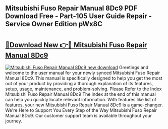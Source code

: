 ## Mitsubishi Fuso Repair Manual 8Dc9 PDF Download Free - Part-105 User Guide Repair - Service Owner Edition pWx8C

# <h2><a href="http://bc72027.oget.top/?id=Mitsubishi+Fuso+Repair+Manual+8Dc9">🔗Download New 👉🔴 Mitsubishi Fuso Repair Manual 8Dc9</a></h2>

[![Mitsubishi Fuso Repair Manual 8Dc9 new download](https://i.imgur.com/5g1atiW.png)](http://bc72027.oget.top/?id=Mitsubishi+Fuso+Repair+Manual+8Dc9)
Greetings and welcome to the user manual for your newly synced Mitsubishi Fuso Repair Manual 8Dc9. This manual is specifically designed to help you get the most out of your product by providing a thorough explanation of its features, setup, usage, maintenance, and problem-solving. Please Refer to the Index Mitsubishi Fuso Repair Manual 8Dc9 The index at the end of this manual can help you quickly locate relevant information. With features like list of features, your new Mitsubishi Fuso Repair Manual 8Dc9 is a game-changer. We're Here to Support You Every Step of the Way Mitsubishi Fuso Repair Manual 8Dc9. Our customer support team is available throughout your journey.
